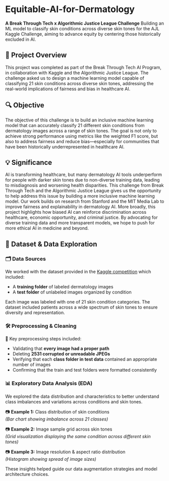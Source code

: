 # Equitable-AI-for-Dermatology
**A Break Through Tech x Algorithmic Justice League Challenge**
Building an ML model to classify skin conditions across diverse skin tones for the AJL Kaggle Challenge, aiming to advance equity by centering those historically excluded in AI.

## 📌 Project Overview
This project was completed as part of the Break Through Tech AI Program, in collaboration with Kaggle and the Algorithmic Justice League. The challenge asked us to design a machine learning model capable of classifying 21 skin conditions across diverse skin tones, addressing the real-world implications of fairness and bias in healthcare AI.

## 🔍 Objective
The objective of this challenge is to build an inclusive machine learning model that can accurately classify 21 different skin conditions from dermatology images across a range of skin tones. The goal is not only to achieve strong performance using metrics like the weighted F1 score, but also to address fairness and reduce bias—especially for communities that have been historically underrepresented in healthcare AI.

## 💡 Significance
AI is transforming healthcare, but many dermatology AI tools underperform for people with darker skin tones due to non-diverse training data, leading to misdiagnosis and worsening health disparities. This challenge from Break Through Tech and the Algorithmic Justice League gives us the opportunity to help address this issue by building a more inclusive machine learning model. Our work builds on research from Stanford and the MIT Media Lab to improve fairness and explainability in dermatology AI. More broadly, this project highlights how biased AI can reinforce discrimination across healthcare, economic opportunity, and criminal justice. By advocating for diverse training data and more transparent models, we hope to push for more ethical AI in medicine and beyond.

## 📁 Dataset & Data Exploration

### 🗂️ Data Sources

We worked with the dataset provided in the [Kaggle competition](https://www.kaggle.com/competitions) which included:
- A **training folder** of labeled dermatology images
- A **test folder** of unlabeled images organized by condition

Each image was labeled with one of 21 skin condition categories. The dataset included patients across a wide spectrum of skin tones to ensure diversity and representation.

### 🛠️ Preprocessing & Cleaning

🧼 Key preprocessing steps included:
- Validating that **every image had a proper path**
- Deleting **2531 corrupted or unreadable JPEGs**
- Verifying that each **class folder in test data** contained an appropriate number of images
- Confirming that the train and test folders were formatted consistently

### 📊 Exploratory Data Analysis (EDA)

We explored the data distribution and characteristics to better understand class imbalances and variations across conditions and skin tones.

📷 **Example 1:** Class distribution of skin conditions  
*(Bar chart showing imbalance across 21 classes)*

📷 **Example 2:** Image sample grid across skin tones  
*(Grid visualization displaying the same condition across different skin tones)*

📷 **Example 3:** Image resolution & aspect ratio distribution  
*(Histogram showing spread of image sizes)*

These insights helped guide our data augmentation strategies and model architecture choices.


